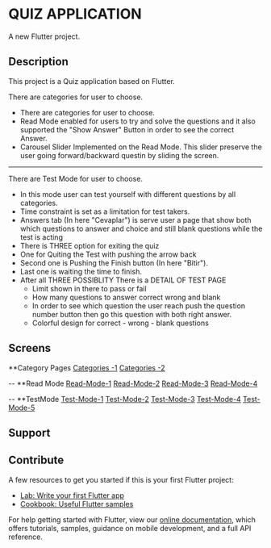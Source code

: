 # QUIZ APPLICATION

A new Flutter project.



## Description

This project is a Quiz application based on Flutter.

There are categories for user to choose.
- There are categories for user to choose.
- Read Mode enabled for users to try and solve the questions and it also supported the "Show Answer" Button in order to see the correct Answer.
- Carousel Slider Implemented on the Read Mode. This slider preserve the user going forward/backward questin by sliding the screen.

*****

There are Test Mode for user to choose.
-  In this mode user can test yourself with different questions by all categories.
-  Time constraint is set as a limitation for test takers.
-  Answers tab (In here "Cevaplar") is serve user a page that show both which questions to answer and choice and still blank questions while the test is acting 
-  There is THREE option for exiting the quiz 
  - One for Quiting the Test with pushing the arrow back
  - Second one is Pushing the Finish button (In here "Bitir").
  - Last one is waiting the time to finish.
- After all THREE POSSIBLITY There is a DETAIL OF TEST PAGE
  - Limit shown in there to pass or fail
  - How many questions to answer correct wrong and blank
  - In order to see which question the user reach push the question number button then go this question with both right answer.
  - Colorful design for correct - wrong - blank questions
   


## Screens
**Category Pages
[Categories -1](https://digitalpratix.com/wp-content/uploads/category.jpg)
[Categories -2](https://digitalpratix.com/wp-content/uploads/category2.jpg)

--
**Read Mode
[Read-Mode-1](https://digitalpratix.com/wp-content/uploads/read_mode.jpg)
[Read-Mode-2](https://digitalpratix.com/wp-content/uploads/read_mode2.jpg)
[Read-Mode-3](https://digitalpratix.com/wp-content/uploads/read_mode3.jpg)
[Read-Mode-4](https://digitalpratix.com/wp-content/uploads/read_mode4.jpg)

--
**TestMode
[Test-Mode-1](https://digitalpratix.com/wp-content/uploads/test_mode.jpg)
[Test-Mode-2](https://digitalpratix.com/wp-content/uploads/test_mode2.jpg)
[Test-Mode-3](https://digitalpratix.com/wp-content/uploads/test_mode3.jpg)
[Test-Mode-4](https://digitalpratix.com/wp-content/uploads/test_mode4.jpg)
[Test-Mode-5](https://digitalpratix.com/wp-content/uploads/test_mode5.jpg)

## Support


## Contribute
A few resources to get you started if this is your first Flutter project:

- [Lab: Write your first Flutter app](https://flutter.dev/docs/get-started/codelab)
- [Cookbook: Useful Flutter samples](https://flutter.dev/docs/cookbook)

For help getting started with Flutter, view our
[online documentation](https://flutter.dev/docs), which offers tutorials,
samples, guidance on mobile development, and a full API reference.
